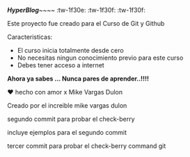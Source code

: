 ***HyperBlog***~~~~ :tw-1f30e: :tw-1f30f: :tw-1f30f:

Este proyecto fue creado para el Curso de Git y Github

Caracteristicas:
- El curso inicia totalmente desde cero
- No necesitas ningun conocimiento previo para este curso
- Debes tener acceso a internet

**Ahora ya sabes ... Nunca pares de aprender..!!!!**

&hearts; hecho con amor x Mike Vargas Dulon

Creado por el increible mike vargas dulon

segundo commit para probar el check-berry

incluye ejemplos para el segundo commit

tercer commit para probar el check-berry command git
